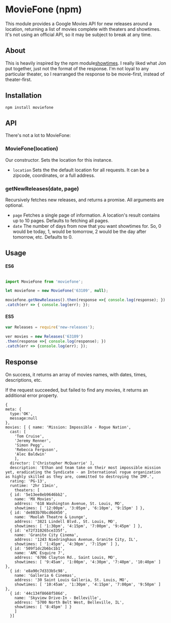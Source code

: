 # MovieFone (npm)

This module provides a Google Movies API for new releases around a location, returning a list of movies complete with theaters and showtimes. It's not using an official API, so it may be subject to break at any time.

## About
This is heavily inspired by the npm module[showtimes](https://github.com/jonursenbach/showtimes). I really liked what Jon put together, just not the format of the response. I'm not loyal to any particular theater, so I rearranged the response to be movie-first, instead of theater-first.

## Installation
```
npm install moviefone
```

## API
There's not a lot to MovieFone:

### MovieFone(location)
Our constructor. Sets the location for this instance.
- `location` Sets the the default location for all requests. It can be a zipcode, coordinates, or a full address.


### getNewReleases(date, page)
Recursively fetches new releases, and returns a promise. All arguments are optional.
- `page` Fetches a single page of information. A location's result contains up to 10 pages. Defaults to fetching all pages.
- `date` The number of days from now that you want showtimes for. So, 0 would be today, 1, would be tomorrow, 2 would be the day after tomorrow, etc. Defaults to 0.

## Usage

#### ES6
``` javascript

import MovieFone from 'moviefone';

let moviefone = new MovieFone('63109', null);

moviefone.getNewReleases().then(response =>{ console.log(response); })
.catch(err => { console.log(err); });

```

#### ES5

``` javascript
var Releases = require('new-releases');

ver movies = new Releases('63109')
.then(response =>{ console.log(response); })
.catch(err => {console.log(err); });
```

## Response
On success, it returns an array of movies names, with dates, times, descriptions, etc.

If the request succeeded, but failed to find any movies, it returns an additional error property.

```
{
meta: {
  type:'OK',
  message:null
},
movies: [ { name: 'Mission: Impossible - Rogue Nation',
  cast: [
    'Tom Cruise',
    'Jeremy Renner',
    'Simon Pegg',
    'Rebecca Ferguson',
    'Alec Baldwin'
    ],
  director: ['Christopher McQuarrie' ],
  description: 'Ethan and team take on their most impossible mission yet, eradicating the Syndicate - an International rogue organization as highly skilled as they are, committed to destroying the IMF.',
  rating: 'PG-13',
  runtime: '2hr 11min',
    theaters: [
  { id: '5e13ee8eb9646bb2',
    name: 'MX Movies',
    address: '618 Washington Avenue, St. Louis, MO',
    showtimes: [ '12:00pm', '3:05pm', '6:10pm', '9:15pm' ] },
  { id: 'de803b70bcd6d450',
    name: 'Moolah Theatre & Lounge',
    address: '3821 Lindell Blvd., St. Louis, MO',
    showtimes: [ '1:30pm', '4:15pm', '7:00pm', '9:45pm' ] },
  { id: 'e72f310265ce335f',
    name: 'Granite City Cinema',
    address: '1243 Niedringhaus Avenue, Granite City, IL',
    showtimes: [ '1:45pm', '4:30pm', '7:15pm' ] },
  { id: '509f1dc2b6bc1b1',
    name: 'AMC Esquire 7',
    address: '6706 Clayton Rd., Saint Louis, MO',
    showtimes: [ '9:45am', '1:00pm', '4:30pm', '7:40pm', '10:40pm' ] },
  { id: 'e8a90c7d333b5c98',
    name: 'Galleria 6 Cinemas',
    address: '30 Saint Louis Galleria, St. Louis, MO',
    showtimes: [ '10:45am', '1:30pm', '4:15pm', '7:00pm', '9:50pm' ] },
  { id: '44c134f8668f586d',
    name: 'Skyview Drive-In - Belleville',
    address: '5700 North Belt West, Belleville, IL',
    showtimes: [ '8:45pm' ] }
    ]
  }]


```
